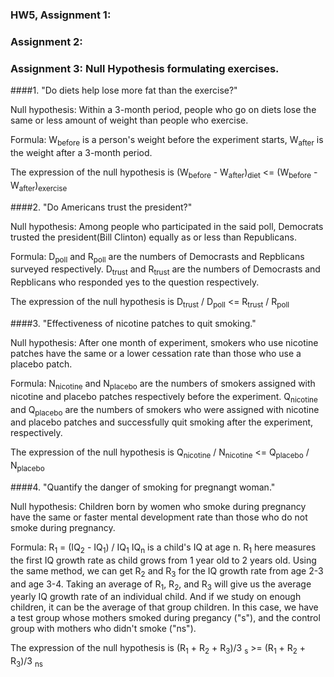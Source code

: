 ### HW5, Assignment 1:

### Assignment 2:

### Assignment 3: Null Hypothesis formulating exercises.
####1. "Do diets help lose more fat than the exercise?"

Null hypothesis: Within a 3-month period, people who go on diets lose the same or less amount of weight than people who exercise.

Formula: W<sub>before</sub> is a person's weight before the experiment starts, W<sub>after</sub> is the weight after a 3-month period.

The expression of the null hypothesis is (W<sub>before</sub> - W<sub>after</sub>)<sub>diet</sub> <= (W<sub>before</sub> - W<sub>after</sub>)<sub>exercise</sub>

####2. "Do Americans trust the president?"

Null hypothesis: Among people who participated in the said poll, Democrats trusted the president(Bill Clinton) equally as or less than Republicans.

Formula: D<sub>poll</sub> and R<sub>poll</sub> are the numbers of Democrasts and Repblicans surveyed respectively. D<sub>trust</sub> and R<sub>trust</sub> are the numbers of Democrasts and Repblicans who responded yes to the question respectively.

The expression of the null hypothesis is D<sub>trust</sub> / D<sub>poll</sub> <= R<sub>trust</sub> / R<sub>poll</sub>

####3. "Effectiveness of nicotine patches to quit smoking."

Null hypothesis: After one month of experiment, smokers who use nicotine patches have the same or a lower cessation rate than those who use a placebo patch.

Formula: N<sub>nicotine</sub> and N<sub>placebo</sub> are the numbers of smokers assigned with nicotine and placebo patches respectively before the experiment. Q<sub>nicotine</sub> and Q<sub>placebo</sub> are the numbers of smokers who were assigned with nicotine and placebo patches and successfully quit smoking after the experiment, respectively.

The expression of the null hypothesis is Q<sub>nicotine</sub> / N<sub>nicotine</sub> <= Q<sub>placebo</sub> / N<sub>placebo</sub>

####4. "Quantify the danger of smoking for pregnangt woman."

Null hypothesis: Children born by women who smoke during pregnancy have the same or faster mental development rate than those who do not smoke during pregnancy.

Formula: R<sub>1</sub> = (IQ<sub>2</sub> - IQ<sub>1</sub>) / IQ<sub>1</sub>  IQ<sub>n</sub> is a child's IQ at age n. R<sub>1</sub> here measures the first IQ growth rate as child grows from 1 year old to 2 years old. Using the same method, we can get R<sub>2</sub> and R<sub>3</sub> for the IQ growth rate from age 2-3 and age 3-4. Taking an average of R<sub>1</sub>, R<sub>2</sub>, and R<sub>3</sub> will give us the average yearly IQ growth rate of an individual child. And if we study on enough children, it can be the average of that group children. In this case, we have a test group whose mothers smoked during pregancy ("s"), and the control group with mothers who didn't smoke ("ns").

The expression of the null hypothesis is (R<sub>1</sub> + R<sub>2</sub> + R<sub>3</sub>)/3 <sub>s</sub> >= (R<sub>1</sub> + R<sub>2</sub> + R<sub>3</sub>)/3 <sub>ns</sub>
